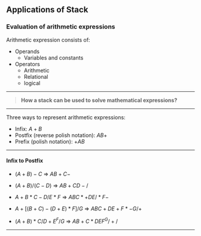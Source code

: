 ## Applications of Stack

### Evaluation of arithmetic expressions

Arithmetic expression consists of:

- Operands
  - Variables and constants
- Operators
  - Arithmetic
  - Relational
  - logical

---

> **How a stack can be used to solve mathematical expressions?**

---

Three ways to represent arithmetic expressions:

- Infix: $A + B$
- Postfix (reverse polish notation): $A B +$
- Prefix (polish notation): $+ A B$

---

#### Infix to Postfix

- $(A + B) - C$ => $AB+C-$

- $(A+B)/(C-D)$ => $AB+CD-/$

- $A + B * C - D / E * F$ => $ABC*+DE/*F-$

- $A + [(B + C)-(D+E)*F] / G$ => $ABC+DE+F*-G/+$

- $(A+B) * C / D +  E ^ F / G$ => $AB+C*DEF^G/+/$

---
